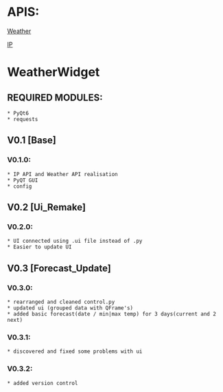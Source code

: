 # APIS:
[Weather](https://www.weatherapi.com/)

[IP](https://app.ipgeolocation.io)

# WeatherWidget
## REQUIRED MODULES:
    * PyQt6
    * requests
## V0.1 [Base]
### V0.1.0:
    * IP API and Weather API realisation
    * PyQT GUI
    * config

## V0.2 [Ui_Remake]
### V0.2.0:
    * UI connected using .ui file instead of .py
    * Easier to update UI

## V0.3 [Forecast_Update]
### V0.3.0:
    * rearranged and cleaned control.py
    * updated ui (grouped data with QFrame's)
    * added basic forecast(date / min|max temp) for 3 days(current and 2 next)
### V0.3.1:
    * discovered and fixed some problems with ui
### V0.3.2:
    * added version control